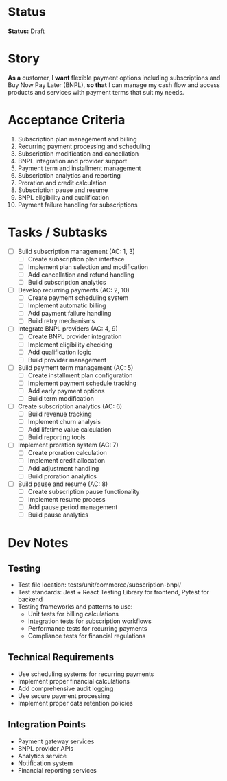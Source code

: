 # Status
**Status:** Draft

# Story
**As a** customer,
**I want** flexible payment options including subscriptions and Buy Now Pay Later (BNPL),
**so that** I can manage my cash flow and access products and services with payment terms that suit my needs.

# Acceptance Criteria
1. Subscription plan management and billing
2. Recurring payment processing and scheduling
3. Subscription modification and cancellation
4. BNPL integration and provider support
5. Payment term and installment management
6. Subscription analytics and reporting
7. Proration and credit calculation
8. Subscription pause and resume
9. BNPL eligibility and qualification
10. Payment failure handling for subscriptions

# Tasks / Subtasks
- [ ] Build subscription management (AC: 1, 3)
  - [ ] Create subscription plan interface
  - [ ] Implement plan selection and modification
  - [ ] Add cancellation and refund handling
  - [ ] Build subscription analytics
- [ ] Develop recurring payments (AC: 2, 10)
  - [ ] Create payment scheduling system
  - [ ] Implement automatic billing
  - [ ] Add payment failure handling
  - [ ] Build retry mechanisms
- [ ] Integrate BNPL providers (AC: 4, 9)
  - [ ] Create BNPL provider integration
  - [ ] Implement eligibility checking
  - [ ] Add qualification logic
  - [ ] Build provider management
- [ ] Build payment term management (AC: 5)
  - [ ] Create installment plan configuration
  - [ ] Implement payment schedule tracking
  - [ ] Add early payment options
  - [ ] Build term modification
- [ ] Create subscription analytics (AC: 6)
  - [ ] Build revenue tracking
  - [ ] Implement churn analysis
  - [ ] Add lifetime value calculation
  - [ ] Build reporting tools
- [ ] Implement proration system (AC: 7)
  - [ ] Create proration calculation
  - [ ] Implement credit allocation
  - [ ] Add adjustment handling
  - [ ] Build proration analytics
- [ ] Build pause and resume (AC: 8)
  - [ ] Create subscription pause functionality
  - [ ] Implement resume process
  - [ ] Add pause period management
  - [ ] Build pause analytics

# Dev Notes
## Testing
- Test file location: tests/unit/commerce/subscription-bnpl/
- Test standards: Jest + React Testing Library for frontend, Pytest for backend
- Testing frameworks and patterns to use:
  - Unit tests for billing calculations
  - Integration tests for subscription workflows
  - Performance tests for recurring payments
  - Compliance tests for financial regulations

## Technical Requirements
- Use scheduling systems for recurring payments
- Implement proper financial calculations
- Add comprehensive audit logging
- Use secure payment processing
- Implement proper data retention policies

## Integration Points
- Payment gateway services
- BNPL provider APIs
- Analytics service
- Notification system
- Financial reporting services